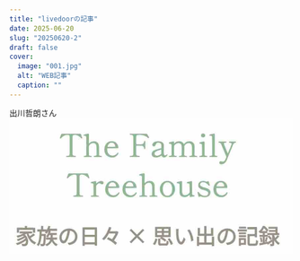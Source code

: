 ```yaml
---
title: "livedoorの記事"
date: 2025-06-20
slug: "20250620-2"
draft: false
cover:
  image: "001.jpg"
  alt: "WEB記事"
  caption: ""
---
```


出川哲朗さん
![紫陽花](002.jpg)

